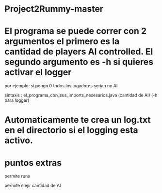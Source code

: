 # Project2Rummy-master 
# El programa se puede correr con 2 argumentos el primero es la cantidad de players AI controlled. El segundo argumento es -h si quieres activar el logger
 
por ejemplo: si pongo 0 todos los jugadores serian no AI

sintaxis : el_programa_con_sus_imports_nesesarios.java (cantidad de  AI) (-h para logger)

# Automaticamente te crea un log.txt en el directorio si el logging esta activo.

# puntos extras

permite runs 

permite elejir cantidad de AI
